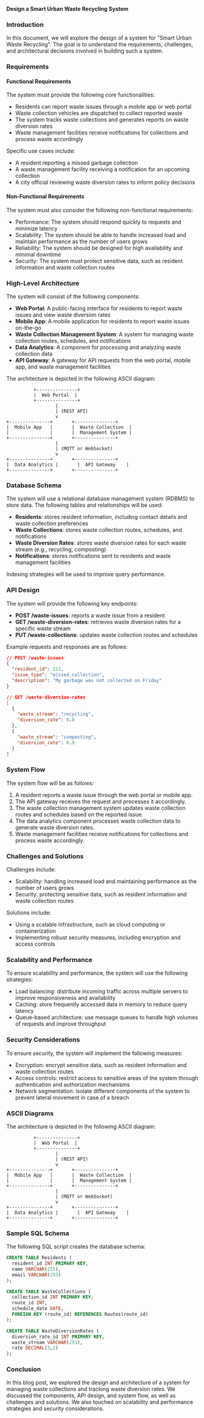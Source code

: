 **Design a Smart Urban Waste Recycling System**

### Introduction

In this document, we will explore the design of a system for "Smart Urban Waste Recycling". The goal is to understand the requirements, challenges, and architectural decisions involved in building such a system.

### Requirements

#### Functional Requirements

The system must provide the following core functionalities:

* Residents can report waste issues through a mobile app or web portal
* Waste collection vehicles are dispatched to collect reported waste
* The system tracks waste collections and generates reports on waste diversion rates
* Waste management facilities receive notifications for collections and process waste accordingly

Specific use cases include:

* A resident reporting a missed garbage collection
* A waste management facility receiving a notification for an upcoming collection
* A city official reviewing waste diversion rates to inform policy decisions

#### Non-Functional Requirements

The system must also consider the following non-functional requirements:

* Performance: The system should respond quickly to requests and minimize latency
* Scalability: The system should be able to handle increased load and maintain performance as the number of users grows
* Reliability: The system should be designed for high availability and minimal downtime
* Security: The system must protect sensitive data, such as resident information and waste collection routes

### High-Level Architecture

The system will consist of the following components:

* **Web Portal**: A public-facing interface for residents to report waste issues and view waste diversion rates
* **Mobile App**: A mobile application for residents to report waste issues on-the-go
* **Waste Collection Management System**: A system for managing waste collection routes, schedules, and notifications
* **Data Analytics**: A component for processing and analyzing waste collection data
* **API Gateway**: A gateway for API requests from the web portal, mobile app, and waste management facilities

The architecture is depicted in the following ASCII diagram:
```
          +---------------+
          |  Web Portal  |
          +---------------+
                  |
                  | (REST API)
                  v
+---------------+       +---------------+
|  Mobile App   |       |  Waste Collection  |
|               |       |  Management System |
+---------------+       +---------------+
                  |
                  | (MQTT or WebSocket)
                  v
+---------------+       +---------------+
|  Data Analytics |       |  API Gateway    |
+---------------+       +---------------+
```
### Database Schema

The system will use a relational database management system (RDBMS) to store data. The following tables and relationships will be used:

* **Residents**: stores resident information, including contact details and waste collection preferences
* **Waste Collections**: stores waste collection routes, schedules, and notifications
* **Waste Diversion Rates**: stores waste diversion rates for each waste stream (e.g., recycling, composting)
* **Notifications**: stores notifications sent to residents and waste management facilities

Indexing strategies will be used to improve query performance.

### API Design

The system will provide the following key endpoints:

* **POST /waste-issues**: reports a waste issue from a resident
* **GET /waste-diversion-rates**: retrieves waste diversion rates for a specific waste stream
* **PUT /waste-collections**: updates waste collection routes and schedules

Example requests and responses are as follows:
```json
// POST /waste-issues
{
  "resident_id": 123,
  "issue_type": "missed_collection",
  "description": "My garbage was not collected on Friday"
}

// GET /waste-diversion-rates
[
  {
    "waste_stream": "recycling",
    "diversion_rate": 0.8
  },
  {
    "waste_stream": "composting",
    "diversion_rate": 0.9
  }
]
```
### System Flow

The system flow will be as follows:

1. A resident reports a waste issue through the web portal or mobile app.
2. The API gateway receives the request and processes it accordingly.
3. The waste collection management system updates waste collection routes and schedules based on the reported issue.
4. The data analytics component processes waste collection data to generate waste diversion rates.
5. Waste management facilities receive notifications for collections and process waste accordingly.

### Challenges and Solutions

Challenges include:

* Scalability: handling increased load and maintaining performance as the number of users grows
* Security: protecting sensitive data, such as resident information and waste collection routes

Solutions include:

* Using a scalable infrastructure, such as cloud computing or containerization
* Implementing robust security measures, including encryption and access controls

### Scalability and Performance

To ensure scalability and performance, the system will use the following strategies:

* Load balancing: distribute incoming traffic across multiple servers to improve responsiveness and availability
* Caching: store frequently accessed data in memory to reduce query latency
* Queue-based architecture: use message queues to handle high volumes of requests and improve throughput

### Security Considerations

To ensure security, the system will implement the following measures:

* Encryption: encrypt sensitive data, such as resident information and waste collection routes
* Access controls: restrict access to sensitive areas of the system through authentication and authorization mechanisms
* Network segmentation: isolate different components of the system to prevent lateral movement in case of a breach

### ASCII Diagrams

The architecture is depicted in the following ASCII diagram:
```
          +---------------+
          |  Web Portal  |
          +---------------+
                  |
                  | (REST API)
                  v
+---------------+       +---------------+
|  Mobile App   |       |  Waste Collection  |
|               |       |  Management System |
+---------------+       +---------------+
                  |
                  | (MQTT or WebSocket)
                  v
+---------------+       +---------------+
|  Data Analytics |       |  API Gateway    |
+---------------+       +---------------+
```
### Sample SQL Schema

The following SQL script creates the database schema:
```sql
CREATE TABLE Residents (
  resident_id INT PRIMARY KEY,
  name VARCHAR(255),
  email VARCHAR(255)
);

CREATE TABLE WasteCollections (
  collection_id INT PRIMARY KEY,
  route_id INT,
  schedule_date DATE,
  FOREIGN KEY (route_id) REFERENCES Routes(route_id)
);

CREATE TABLE WasteDiversionRates (
  diversion_rate_id INT PRIMARY KEY,
  waste_stream VARCHAR(255),
  rate DECIMAL(3,2)
);
```
### Conclusion

In this blog post, we explored the design and architecture of a system for managing waste collections and tracking waste diversion rates. We discussed the components, API design, and system flow, as well as challenges and solutions. We also touched on scalability and performance strategies and security considerations.